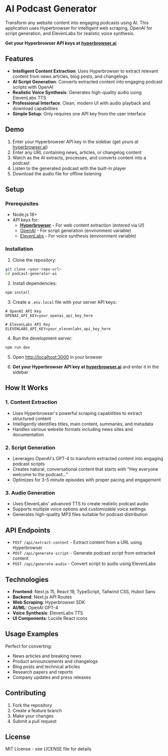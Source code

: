 # AI Podcast Generator

Transform any website content into engaging podcasts using AI. This application uses Hyperbrowser for intelligent web scraping, OpenAI for script generation, and ElevenLabs for realistic voice synthesis.

**Get your Hyperbrowser API keys at [hyperbrowser.ai](https://hyperbrowser.ai)**

## Features

- **Intelligent Content Extraction**: Uses Hyperbrowser to extract relevant content from news articles, blog posts, and changelogs
- **AI Script Generation**: Converts extracted content into engaging podcast scripts with OpenAI
- **Realistic Voice Synthesis**: Generates high-quality audio using ElevenLabs TTS
- **Professional Interface**: Clean, modern UI with audio playback and download capabilities
- **Simple Setup**: Only requires one API key from the user interface

## Demo

1. Enter your Hyperbrowser API key in the sidebar (get yours at [hyperbrowser.ai](https://hyperbrowser.ai))
2. Enter any URL containing news, articles, or changelog content
3. Watch as the AI extracts, processes, and converts content into a podcast
4. Listen to the generated podcast with the built-in player
5. Download the audio file for offline listening

## Setup

### Prerequisites

- Node.js 18+ 
- API keys for:
  - **[Hyperbrowser](https://hyperbrowser.ai/)** - For web content extraction (entered via UI)
  - [OpenAI](https://platform.openai.com/) - For script generation (environment variable)
  - [ElevenLabs](https://elevenlabs.io/) - For voice synthesis (environment variable)

### Installation

1. Clone the repository:
```bash
git clone <your-repo-url>
cd podcast-generator-ai
```

2. Install dependencies:
```bash
npm install
```

3. Create a `.env.local` file with your server API keys:
```env
# OpenAI API Key  
OPENAI_API_KEY=your_openai_api_key_here

# ElevenLabs API Key
ELEVENLABS_API_KEY=your_elevenlabs_api_key_here
```

4. Run the development server:
```bash
npm run dev
```

5. Open [http://localhost:3000](http://localhost:3000) in your browser

6. **Get your Hyperbrowser API key at [hyperbrowser.ai](https://hyperbrowser.ai)** and enter it in the sidebar

## How It Works

### 1. Content Extraction
- Uses Hyperbrowser's powerful scraping capabilities to extract structured content
- Intelligently identifies titles, main content, summaries, and metadata
- Handles various website formats including news sites and documentation

### 2. Script Generation  
- Leverages OpenAI's GPT-4 to transform extracted content into engaging podcast scripts
- Creates natural, conversational content that starts with "Hey everyone welcome to the podcast..."
- Optimizes for 3-5 minute episodes with proper pacing and engagement

### 3. Audio Generation
- Uses ElevenLabs' advanced TTS to create realistic podcast audio
- Supports multiple voice options and customizable voice settings
- Generates high-quality MP3 files suitable for podcast distribution

## API Endpoints

- `POST /api/extract-content` - Extract content from a URL using Hyperbrowser
- `POST /api/generate-script` - Generate podcast script from extracted content
- `POST /api/generate-audio` - Convert script to audio using ElevenLabs

## Technologies

- **Frontend**: Next.js 15, React 19, TypeScript, Tailwind CSS, Hubot Sans
- **Backend**: Next.js API Routes
- **Web Scraping**: Hyperbrowser SDK
- **AI/ML**: OpenAI GPT-4
- **Voice Synthesis**: ElevenLabs TTS
- **UI Components**: Lucide React icons

## Usage Examples

Perfect for converting:
- News articles and breaking news
- Product announcements and changelogs  
- Blog posts and technical articles
- Research papers and reports
- Company updates and press releases

## Contributing

1. Fork the repository
2. Create a feature branch
3. Make your changes
4. Submit a pull request

## License

MIT License - see LICENSE file for details
